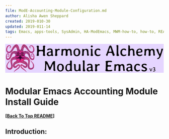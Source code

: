```yaml
---
file: ModE-Accounting-Module-Configuration.md
author: Alisha Awen Sheppard
created: 2019-010-30
updated: 2019-011-14
tags: Emacs, apps-tools, SysAdmin, HA-ModEmacs, MWM-how-to, how-to, README 
---
```

<!-- #Emacs #apps-tools #SysAdmin #HA-ModEmacs #MWM-how-to #how-to #README -->

![Banner](./media/Modular-Emacs-Github-Banner-v3.png)

# Modular Emacs Accounting Module Install Guide

**[\[Back To Top README\]](../README.md)**

## Introduction:
